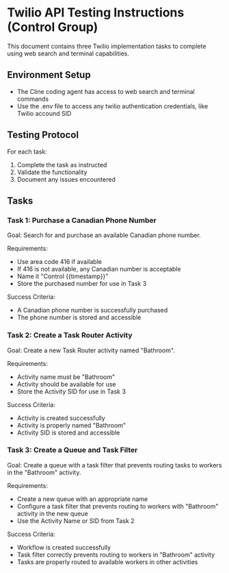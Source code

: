 # Twilio API Testing Instructions (Control Group)

This document contains three Twilio implementation tasks to complete using web search and terminal capabilities.

## Environment Setup

- The Cline coding agent has access to web search and terminal commands
- Use the .env file to access any twilio authentication credentials, like Twilio accound SID

## Testing Protocol

For each task:
1. Complete the task as instructed
2. Validate the functionality
3. Document any issues encountered

## Tasks

### Task 1: Purchase a Canadian Phone Number

Goal: Search for and purchase an available Canadian phone number.

Requirements:
- Use area code 416 if available
- If 416 is not available, any Canadian number is acceptable
- Name it "Control {{timestamp}}"
- Store the purchased number for use in Task 3

Success Criteria:
- A Canadian phone number is successfully purchased
- The phone number is stored and accessible

### Task 2: Create a Task Router Activity

Goal: Create a new Task Router activity named "Bathroom".

Requirements:
- Activity name must be "Bathroom"
- Activity should be available for use
- Store the Activity SID for use in Task 3

Success Criteria:
- Activity is created successfully
- Activity is properly named "Bathroom"
- Activity SID is stored and accessible

### Task 3: Create a Queue and Task Filter

Goal: Create a queue with a task filter that prevents routing tasks to workers in the "Bathroom" activity.

Requirements:
- Create a new queue with an appropriate name
- Configure a task filter that prevents routing to workers with "Bathroom" activity in the new queue
- Use the Activity Name or SID from Task 2

Success Criteria:
- Workflow is created successfully
- Task filter correctly prevents routing to workers in "Bathroom" activity
- Tasks are properly routed to available workers in other activities